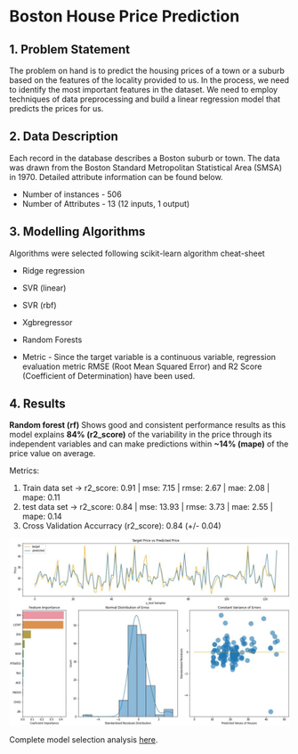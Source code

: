 # Boston House Price Prediction

## 1. Problem Statement

The problem on hand is to predict the housing prices of a town or a suburb based on the features of the locality provided to us. In the process, we need to identify the most important features in the dataset. We need to employ techniques of data preprocessing and build a linear regression model that predicts the prices for us. 

## 2. Data Description

Each record in the database describes a Boston suburb or town. The data was drawn from the Boston Standard Metropolitan Statistical Area (SMSA) in 1970. Detailed attribute information can be found below.

* Number of instances  - 506
* Number of Attributes - 13 (12 inputs, 1 output)

## 3. Modelling Algorithms

Algorithms were selected following scikit-learn algorithm cheat-sheet

  * Ridge regression
  * SVR (linear)
  * SVR (rbf)
  * Xgbregressor
  * Random Forests

* Metric - Since the target variable is a continuous variable, regression evaluation metric RMSE (Root Mean Squared Error) and R2 Score (Coefficient of Determination) have been used.

## 4. Results

**Random forest (rf)** Shows good and consistent performance results as this model explains **84% (r2_score)** of the variability in the price through its independent variables and can make predictions within **~14% (mape)** of the price value on average.

Metrics:

  1. Train data set ->  r2_score: 0.91  |    mse: 7.15   |  rmse: 2.67  |   mae: 2.08 |   mape: 0.11
  2. test data set ->  r2_score: 0.84  |    mse: 13.93  |  rmse: 3.73  |   mae: 2.55 |   mape: 0.14
  3. Cross Validation Accurracy (r2_score): 0.84 (+/- 0.04)

![Summary Charts](https://github.com/giomvp/AcademicProjects/blob/5b36cf9a000eec3c52c64a75badea0b29f95c820/BostonHousesPricePrediction/img/summary_plt.jpg)

Complete model selection analysis [here](BostonHousesPricePrediction/BostonHousePricePrediction.ipynb).

